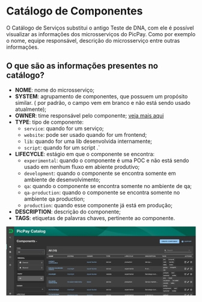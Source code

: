 # Catálogo de Componentes

O Catálogo de Serviços substitui o antigo Teste de DNA, com ele é possível visualizar as informações dos microsserviços do PicPay. Como por exemplo o nome, equipe responsável, descrição do microsserviço entre outras informações.

## O que são as informações presentes no catálogo?

- **NOME**: nome do microsserviço;
- **SYSTEM**: agrupamento de componentes, que possuem um propósito similar. ( por padrão, o campo vem em branco e não está sendo usado atualmente);
- **OWNER**: time responsável pelo componente; [veja mais aqui](../gerenciar-equipes/index.md)
- **TYPE**: tipo de componente:
  - `service`: quando for um serviço;
  - `website`: pode ser usado quando for um frontend;
  - `lib`: quando for uma lib desenvolvida internamente;
  - `script`: quando for um script .`
- **LIFECYCLE**: estágio em que o componente se encontra:
  - `experimental`: quando o componente é uma POC e não está sendo usado em nenhum fluxo em abiente produtivo;
  - `development`: quando o componente se encontra somente em ambiente de desenvolvimento;
  - `qa`: quando o componente se encontra somente no ambiente de qa;
  - `qa-production`: quando o componente se encontra somente no ambiente qa production;
  - `production`: quando esse componente já está em produção;
- **DESCRIPTION**: descrição do componente;
- **TAGS**: etiquetas de palavras chaves, pertinente ao componente.

![tela do catálogo de componentes](img/01.png)
